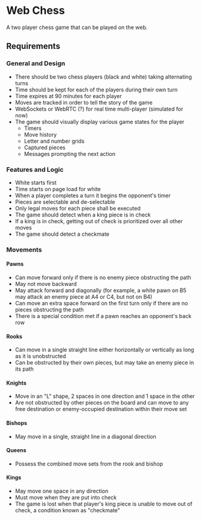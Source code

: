 # Web Chess

A two player chess game that can be played on the web.

## Requirements

### General and Design

- There should be two chess players (black and white) taking alternating turns
- Time should be kept for each of the players during their own turn
- Time expires at 90 minutes for each player
- Moves are tracked in order to tell the story of the game
- WebSockets or WebRTC (?) for real time multi-player (simulated for now)
- The game should visually display various game states for the player
    - Timers
    - Move history
    - Letter and number grids
    - Captured pieces
    - Messages prompting the next action

### Features and Logic

- White starts first
- Time starts on page load for white
- When a player completes a turn it begins the opponent's timer
- Pieces are selectable and de-selectable
- Only legal moves for each piece shall be executed
- The game should detect when a king piece is in check
- If a king is in check, getting out of check is prioritized over all other moves
- The game should detect a checkmate

### Movements

#### Pawns

- Can move forward only if there is no enemy piece obstructing the path
- May not move backward
- May attack forward and diagonally (for example, a white pawn on B5 may attack an enemy piece at A4 or C4, but not on B4)
- Can move an extra space forward on the first turn only if there are no pieces obstructing the path
- There is a special condition met if a pawn reaches an opponent's back row 

#### Rooks

- Can move in a single straight line either horizontally or vertically as long as it is unobstructed
- Can be obstructed by their own pieces, but may take an enemy piece in its path

#### Knights

- Move in an "L" shape, 2 spaces in one direction and 1 space in the other
- Are not obstructed by other pieces on the board and can move to any free destination or enemy-occupied destination within their move set

#### Bishops

- May move in a single, straight line in a diagonal direction

#### Queens

- Possess the combined move sets from the rook and bishop

#### Kings

- May move one space in any direction
- Must move when they are put into check
- The game is lost when that player's king piece is unable to move out of check, a condition known as "checkmate"

